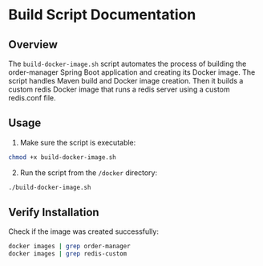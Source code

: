 # Build Script Documentation

## Overview

The `build-docker-image.sh` script automates the process of building the order-manager Spring Boot application and
creating its Docker image. The script handles Maven build and Docker image creation.
Then it builds a custom redis Docker image that runs a redis server using a custom redis.conf file.


## Usage

1. Make sure the script is executable:
```bash
chmod +x build-docker-image.sh
```
2. Run the script from the `/docker` directory:
```bash
./build-docker-image.sh
```
## Verify Installation
Check if the image was created successfully:
```bash
docker images | grep order-manager
docker images | grep redis-custom
```
